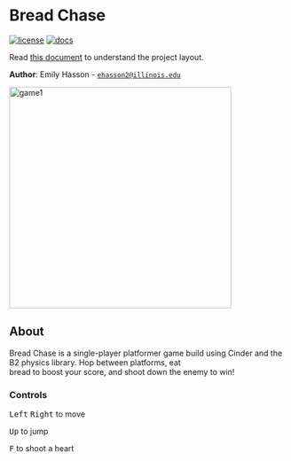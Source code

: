 # Bread Chase

[![license](https://img.shields.io/badge/license-MIT-green)](LICENSE)
[![docs](https://img.shields.io/badge/docs-yes-brightgreen)](docs/README.md)

Read [this document](https://cliutils.gitlab.io/modern-cmake/chapters/basics/structure.html) to understand the project
layout.

**Author**: Emily Hasson - [`ehasson2@illinois.edu`](mailto:example@illinois.edu)

<img width="400" alt="game1" src="https://user-images.githubusercontent.com/55060753/108287214-13e48d80-7150-11eb-8b69-5f122fcfe467.png">

## About
Bread Chase is a single-player platformer game build using Cinder and the B2 physics library. Hop between platforms, eat\
 bread to boost your score, and shoot down the enemy to win!
 
 ### Controls
 
 <kbd>Left</kbd> <kbd>Right</kbd> to move
 
 <kbd>Up</kbd> to jump
 
 <kbd>F</kbd> to shoot a heart
